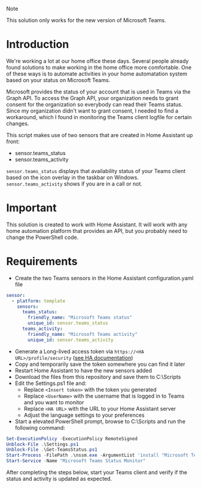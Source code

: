 > [!NOTE]
> This solution only works for the new version of Microsoft Teams.

# Introduction
We're working a lot at our home office these days. Several people already found solutions to make working in the home office more comfortable. One of these ways is to automate activities in your home automatation system based on your status on Microsoft Teams.

Microsoft provides the status of your account that is used in Teams via the Graph API. To access the Graph API, your organization needs to grant consent for the organization so everybody can read their Teams status. Since my organization didn't want to grant consent, I needed to find a workaround, which I found in monitoring the Teams client logfile for certain changes.

This script makes use of two sensors that are created in Home Assistant up front:
* sensor.teams_status
* sensor.teams_activity

`sensor.teams_status` displays that availability status of your Teams client based on the icon overlay in the taskbar on Windows. `sensor.teams_activity` shows if you are in a call or not.

# Important
This solution is created to work with Home Assistant. It will work with any home automation platform that provides an API, but you probably need to change the PowerShell code.

# Requirements
* Create the two Teams sensors in the Home Assistant configuration.yaml file
```yaml
sensor:
  - platform: template
    sensors:
      teams_status: 
        friendly_name: "Microsoft Teams status"
        unique_id: sensor.teams_status
      teams_activity:
        friendly_name: "Microsoft Teams activity"
        unique_id: sensor.teams_activity
```
* Generate a Long-lived access token via `https://<HA URL>/profile/security` ([see HA documentation](https://developers.home-assistant.io/docs/auth_api/#long-lived-access-token))
* Copy and temporarily save the token somewhere you can find it later
* Restart Home Assistant to have the new sensors added
* Download the files from this repository and save them to C:\Scripts
* Edit the Settings.ps1 file and:
  * Replace `<Insert token>` with the token you generated
  * Replace `<UserName>` with the username that is logged in to Teams and you want to monitor
  * Replace `<HA URL>` with the URL to your Home Assistant server
  * Adjust the language settings to your preferences
* Start a elevated PowerShell prompt, browse to C:\Scripts and run the following command:
```powershell
Set-ExecutionPolicy -ExecutionPolicy RemoteSigned
Unblock-File .\Settings.ps1
Unblock-File .\Get-TeamsStatus.ps1
Start-Process -FilePath .\nssm.exe -ArgumentList 'install "Microsoft Teams Status Monitor" "C:\Windows\System32\WindowsPowerShell\v1.0\powershell.exe" "-command "& { . C:\Scripts\TeamsStatus\Get-TeamsStatus.ps1 }"" ' -NoNewWindow -Wait
Start-Service -Name "Microsoft Teams Status Monitor"
```

After completing the steps below, start your Teams client and verify if the status and activity is updated as expected.